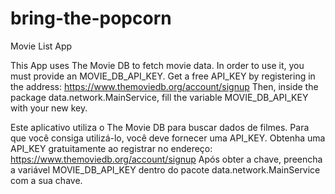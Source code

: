 # bring-the-popcorn
Movie List App

This App uses The Movie DB to fetch movie data. In order to use it, you must provide an MOVIE_DB_API_KEY.
Get a free API_KEY by registering in the address: https://www.themoviedb.org/account/signup
Then, inside the package data.network.MainService, fill the variable MOVIE_DB_API_KEY with your new key. 

Este aplicativo utiliza o The Movie DB para buscar dados de filmes. Para que você consiga utilizá-lo, você deve fornecer uma API_KEY.
Obtenha uma API_KEY gratuitamente ao registrar no endereço: https://www.themoviedb.org/account/signup
Após obter a chave, preencha a variável MOVIE_DB_API_KEY dentro do pacote data.network.MainService com a sua chave.
